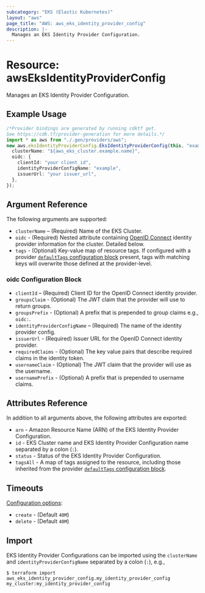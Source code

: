 ```yaml
---
subcategory: "EKS (Elastic Kubernetes)"
layout: "aws"
page_title: "AWS: aws_eks_identity_provider_config"
description: |-
  Manages an EKS Identity Provider Configuration.
---
```


# Resource: awsEksIdentityProviderConfig

Manages an EKS Identity Provider Configuration.

## Example Usage

```typescript
/*Provider bindings are generated by running cdktf get.
See https://cdk.tf/provider-generation for more details.*/
import * as aws from "./.gen/providers/aws";
new aws.eksIdentityProviderConfig.EksIdentityProviderConfig(this, "example", {
  clusterName: "${aws_eks_cluster.example.name}",
  oidc: {
    clientId: "your client_id",
    identityProviderConfigName: "example",
    issuerUrl: "your issuer_url",
  },
});

```

## Argument Reference

The following arguments are supported:

* `clusterName` – (Required) Name of the EKS Cluster.
* `oidc` - (Required) Nested attribute containing [OpenID Connect](https://openid.net/connect/) identity provider information for the cluster. Detailed below.
* `tags` - (Optional) Key-value map of resource tags. If configured with a provider [`defaultTags` configuration block](https://registry.terraform.io/providers/hashicorp/aws/latest/docs#default_tags-configuration-block) present, tags with matching keys will overwrite those defined at the provider-level.

### oidc Configuration Block

* `clientId` – (Required) Client ID for the OpenID Connect identity provider.
* `groupsClaim` - (Optional) The JWT claim that the provider will use to return groups.
* `groupsPrefix` - (Optional) A prefix that is prepended to group claims e.g., `oidc:`.
* `identityProviderConfigName` – (Required) The name of the identity provider config.
* `issuerUrl` - (Required) Issuer URL for the OpenID Connect identity provider.
* `requiredClaims` - (Optional) The key value pairs that describe required claims in the identity token.
* `usernameClaim` - (Optional) The JWT claim that the provider will use as the username.
* `usernamePrefix` - (Optional) A prefix that is prepended to username claims.

## Attributes Reference

In addition to all arguments above, the following attributes are exported:

* `arn` - Amazon Resource Name (ARN) of the EKS Identity Provider Configuration.
* `id` - EKS Cluster name and EKS Identity Provider Configuration name separated by a colon (`:`).
* `status` - Status of the EKS Identity Provider Configuration.
* `tagsAll` - A map of tags assigned to the resource, including those inherited from the provider [`defaultTags` configuration block](https://registry.terraform.io/providers/hashicorp/aws/latest/docs#default_tags-configuration-block).

## Timeouts

[Configuration options](https://developer.hashicorp.com/terraform/language/resources/syntax#operation-timeouts):

* `create` - (Default `40M`)
* `delete` - (Default `40M`)

## Import

EKS Identity Provider Configurations can be imported using the `clusterName` and `identityProviderConfigName` separated by a colon (`:`), e.g.,

```console
$ terraform import aws_eks_identity_provider_config.my_identity_provider_config my_cluster:my_identity_provider_config
```
